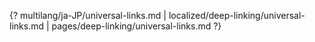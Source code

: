 {? multilang/ja-JP/universal-links.md | localized/deep-linking/universal-links.md | pages/deep-linking/universal-links.md ?}
